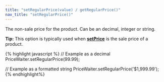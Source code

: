 ```yaml
---
title: "setRegularPrice(value) / getRegularPrice()"
nav_title: "setRegularPrice()"
---
```


The non-sale price for the product. Can be an decimal, integer or string.

__Tip:__ This option is typically used when [__setPrice__](#_api/setPrice.md) is the sale price of a product. 

{% highlight javascript %}
// Example as a decimal
PriceWaiter.setRegularPrice(99.99);

// Example as a formatted string
PriceWaiter.setRegularPrice('$1,999.99');
{% endhighlight%}